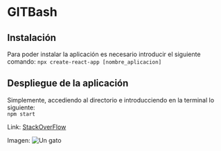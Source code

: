 # GITBash


## Instalación 
Para poder instalar la aplicación es necesario introducir el siguiente comando:
`npx create-react-app [nombre_aplicacion]`

## Despliegue de la aplicación
Simplemente, accediendo al directorio e introducciendo en la terminal lo siguiente:  
`npm start`

Link:
[StackOverFlow](www.stackoverflow.com)

Imagen:
![Un gato](https://reviblog.net/wp-content/uploads/2018/06/IMG_20180608_104752.jpg)
